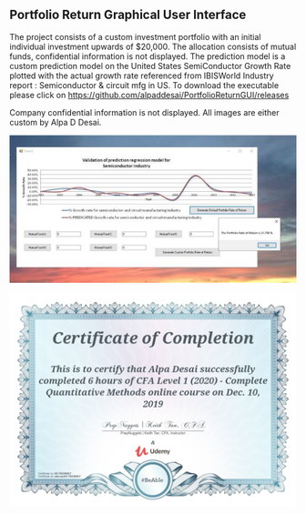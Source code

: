 ## Portfolio Return Graphical User Interface

The project consists of a custom investment portfolio with an initial individual investment upwards of $20,000. The allocation consists of mutual funds, confidential information is not displayed. The prediction  model is a custom prediction model on the United States SemiConductor Growth Rate plotted with the actual growth rate referenced from IBISWorld Industry report : Semiconductor & circuit  mfg in US. To download the executable please click on https://github.com/alpaddesai/PortfolioReturnGUI/releases

Company confidential information is not displayed. All images are either custom by Alpa D Desai. 

![Image of prediction model](PortfolioReturnGraphicalUserInterfaceImage.jpg) 

![image](QuantitativeMethods.jpg)
